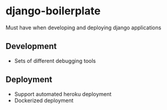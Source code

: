 # django-boilerplate
Must have when developing and deploying django applications


## Development

- Sets of different debugging tools


## Deployment

- Support automated heroku deployment
- Dockerized deployment